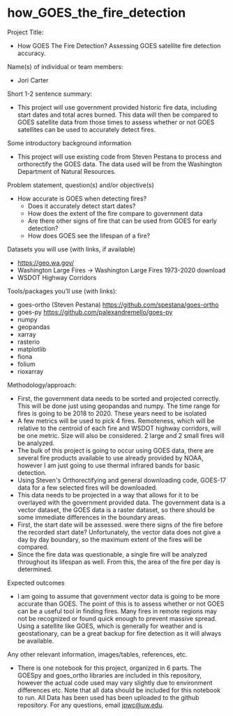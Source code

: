 # how_GOES_the_fire_detection
Project Title: 
- How GOES The Fire Detection? Assessing GOES satellite fire detection accuracy.

Name(s) of individual or team members:
- Jori Carter

Short 1-2 sentence summary:
- This project will use government provided historic fire data, including start dates and total acres burned. This data will then be compared to GOES satellite data from those times to assess whether or not GOES satellites can be used to accurately detect fires.

Some introductory background information
- This project will use existing code from Steven Pestana to process and orthorectify the GOES data. The data used will be from the Washington Department of Natural Resources.

Problem statement, question(s) and/or objective(s)
- How accurate is GOES when detecting fires?
    - Does it accurately detect start dates?
    - How does the extent of the fire compare to government data
    - Are there other signs of fire that can be used from GOES for early detection?
    - How does GOES see the lifespan of a fire?
    
Datasets you will use (with links, if available)
- https://geo.wa.gov/
- Washington Large Fires -> Washington Large Fires 1973-2020 download 
- WSDOT Highway Corridors



Tools/packages you’ll use (with links):
- goes-ortho (Steven Pestana) https://github.com/spestana/goes-ortho
- goes-py https://github.com/palexandremello/goes-py
- numpy
- geopandas
- xarray
- rasterio
- matplotlib
- fiona
- folium
- rioxarray

Methodology/approach:
- First, the government data needs to be sorted and projected correctly. This will be done just using geopandas and numpy. The time range for fires is going to be 2018 to 2020. These years need to be isolated
- A few metrics will be used to pick 4 fires. Remoteness, which will be relative to the centroid of each fire and WSDOT highway corridors, will be one metric. Size will also be considered. 2 large and 2 small fires will be analyzed.
- The bulk of this project is going to occur using GOES data, there are several fire products available to use already provided by NOAA, however I am just going to use thermal infrared bands for basic detection.
- Using Steven's Orthorectifying and general downloading code, GOES-17 data for a few selected fires will be downloaded.
- This data needs to be projected in a way that allows for it to be overlayed with the government provided data. The government data is a vector dataset, the GOES data is a raster dataset, so there should be some immediate differences in the boundary areas.
- First, the start date will be assessed. were there signs of the fire before the recorded start date? Unfortunately, the vector data does not give a day by day boundary, so the maximum extent of the fires will be compared.
- Since the fire data was questionable, a single fire will be analyzed throughout its lifespan as well. From this, the area of the fire per day is determined. 

Expected outcomes
- I am going to assume that government vector data is going to be more accurate than GOES. The point of this is to assess whether or not GOES can be a useful tool in finding fires. Many fires in remote regions may not be recognized or found quick enough to prevent massive spread. Using a satellite like GOES, which is generally for weather and is geostationary, can be a great backup for fire detection as it will always be available.

Any other relevant information, images/tables, references, etc.
- There is one notebook for this project, organized in 6 parts. The GOESpy and goes_ortho libraries are included in this repository, however the actual code used may vary slightly due to environment differences etc. Note that all data should be included for this notebook to run. All Data has been used has been uploaded to the github repository. For any questions, email jpwc@uw.edu.
